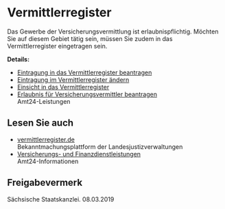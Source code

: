 # Vermittlerregister

Das Gewerbe der Versicherungsvermittlung ist erlaubnispflichtig. Möchten Sie auf diesem Gebiet tätig sein, müssen Sie zudem in das Vermittlerregister eingetragen sein.

**Details:**

* [Eintragung in das Vermittlerregister beantragen](https://amt24dev.sachsen.de/zufi/leistungen/6000460)
* [Eintragung im Vermittlerregister ändern](https://amt24dev.sachsen.de/zufi/leistungen/6000469)
* [Einsicht in das Vermittlerregister](https://amt24dev.sachsen.de/zufi/leistungen/6000192)
* [Erlaubnis für Versicherungsvermittler beantragen](https://amt24dev.sachsen.de/zufi/leistungen/6000049)   
  Amt24-Leistungen

## Lesen Sie auch

* [vermittlerregister.de](http://www.vermittlerregister.info/)  
  Bekanntmachungsplattform der Landesjustizverwaltungen
* [Versicherungs- und Finanzdienstleistungen](https://amt24dev.sachsen.de/zufi/lebenslagen/5000157)   
  Amt24-Informationen

## Freigabevermerk

Sächsische Staatskanzlei. 08.03.2019
